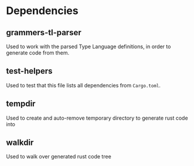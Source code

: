 # Dependencies

## grammers-tl-parser

Used to work with the parsed Type Language definitions, in order to generate code from them.

## test-helpers

Used to test that this file lists all dependencies from `Cargo.toml`.

## tempdir

Used to create and auto-remove temporary directory to generate rust code into

## walkdir

Used to walk over generated rust code tree
